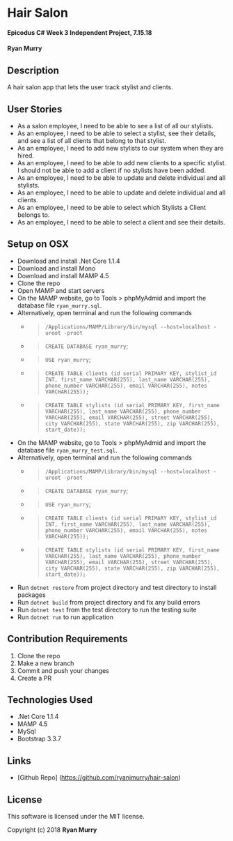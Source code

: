 # Hair Salon

#### Epicodus C# Week 3 Independent Project, 7.15.18

#### Ryan Murry

## Description

A hair salon app that lets the user track stylist and clients.

## User Stories

* As a salon employee, I need to be able to see a list of all our stylists.
* As an employee, I need to be able to select a stylist, see their details, and see a list of all clients that belong to that stylist.
* As an employee, I need to add new stylists to our system when they are hired.
* As an employee, I need to be able to add new clients to a specific stylist. I should not be able to add a client if no stylists have been added.
* As an employee, I need to be able to update and delete individual and all stylists.
* As an employee, I need to be able to update and delete individual and all clients.
* As an employee, I need to be able to select which Stylists a Client belongs to.
* As an employee, I need to be able to select a client and see their details.

## Setup on OSX
* Download and install .Net Core 1.1.4
* Download and install Mono
* Download and install MAMP 4.5
* Clone the repo
* Open MAMP and start servers
* On the MAMP website, go to Tools > phpMyAdmid and import the database file `ryan_murry.sql`.
* Alternatively, open terminal and run the following commands
    * > `/Applications/MAMP/Library/bin/mysql --host=localhost -uroot -proot`
    * > `CREATE DATABASE ryan_murry`;
    * > `USE ryan_murry`;
    * > `CREATE TABLE clients (id serial PRIMARY KEY, stylist_id INT, first_name VARCHAR(255), last_name VARCHAR(255), phone_number VARCHAR(255), email VARCHAR(255), notes VARCHAR(255));`
    * > `CREATE TABLE stylists (id serial PRIMARY KEY, first_name VARCHAR(255), last_name VARCHAR(255), phone_number VARCHAR(255), email VARCHAR(255), street VARCHAR(255), city VARCHAR(255), state VARCHAR(255), zip VARCHAR(255), start_date));`
* On the MAMP website, go to Tools > phpMyAdmid and import the database file `ryan_murry_test.sql`.
* Alternatively, open terminal and run the following commands
    * > `/Applications/MAMP/Library/bin/mysql --host=localhost -uroot -proot`
    * > `CREATE DATABASE ryan_murry`;
    * > `USE ryan_murry`;
    * > `CREATE TABLE clients (id serial PRIMARY KEY, stylist_id INT, first_name VARCHAR(255), last_name VARCHAR(255), phone_number VARCHAR(255), email VARCHAR(255), notes VARCHAR(255));`
    * > `CREATE TABLE stylists (id serial PRIMARY KEY, first_name VARCHAR(255), last_name VARCHAR(255), phone_number VARCHAR(255), email VARCHAR(255), street VARCHAR(255), city VARCHAR(255), state VARCHAR(255), zip VARCHAR(255), start_date));`
* Run `dotnet restore` from project directory and test directory to install packages
* Run `dotnet build` from project directory and fix any build errors
* Run `dotnet test` from the test directory to run the testing suite
* Run `dotnet run` to run application

## Contribution Requirements

1. Clone the repo
1. Make a new branch
1. Commit and push your changes
1. Create a PR

## Technologies Used

* .Net Core 1.1.4
* MAMP 4.5
* MySql
* Bootstrap 3.3.7

## Links

* [Github Repo] (https://github.com/ryanjmurry/hair-salon)

## License

This software is licensed under the MIT license.

Copyright (c) 2018 **Ryan Murry**

